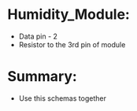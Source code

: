 # Humidity_Module:
- Data pin - 2
- Resistor to the 3rd pin of module

# Summary:
- Use this schemas together
